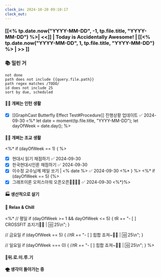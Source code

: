 ```yaml
---
clock_in: 2024-10-20 09:10:17
clock_out: 
---
```

### [[<% tp.date.now("YYYY-MM-DD", -1, tp.file.title, "YYYY-MM-DD") %>| <<]] | **Today is Accidentally Awesome!** | [[<% tp.date.now("YYYY-MM-DD", 1, tp.file.title, "YYYY-MM-DD") %> | >> ]]

### 📚 밀린 거
```tasks
not done 
path does not include {{query.file.path}}
path regex matches /TODO/
id does not include 25
sort by due, scheduled
```

#### 🤦‍♂️ 개쩌는 인턴 생활
- [x] [[GraphCast Butterfly Effect Test#Procedure]] 진행상황 업데이트 ✅ 2024-09-30
<%*
let date = moment(tp.file.title, "YYYY-MM-DD");
let dayOfWeek = date.day();
%>
#### 👨‍🏫 개쩌는 조교 생활
<%* if (dayOfWeek == 1) { %>
- [x] 현대시 읽기 채점하기 ✅ 2024-09-30
- [x] 한국현대시인론 채점하기 ✅ 2024-09-30
- [x] 이수정 교수님께 메일 쏘기 | <% date %> ✅ 2024-09-30
<%* } %>
<%* if (dayOfWeek == 5) {%>
- [x] 그래프이론 오피스아워 오픈오픈👩‍💻👨‍💻 ✅ 2024-09-30
<%*}%>

#### 🏭 생산적으로 살기

#### 🍻 Relax & Chill 
<%*
// 평일
if (dayOfWeek >= 1 && dayOfWeek <= 5) {
  tR += "- [ ] CROSSFIT 죠지기🏋️‍♀️ | 🆔 25\n";
}

// 금요일
if (dayOfWeek == 5) {
  //tR += "- [ ] 힙합 죠져~🤸‍♂️ | 🆔 25\n";
}

// 일요일
if (dayOfWeek === 0) {
  //tR += "- [ ] 힙합 죠져~🤸‍♂️ | 🆔 25\n";
}
%>

#### 💨뒤.로.미.루.기

#### 🌪 생각이 돌아가는 중